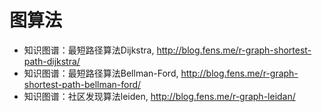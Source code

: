 # 图算法

+ 知识图谱：最短路径算法Dijkstra, http://blog.fens.me/r-graph-shortest-path-dijkstra/
+ 知识图谱：最短路径算法Bellman-Ford, http://blog.fens.me/r-graph-shortest-path-bellman-ford/
+ 知识图谱：社区发现算法leiden, http://blog.fens.me/r-graph-leidan/


